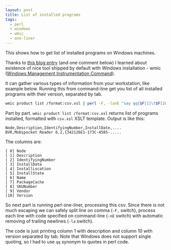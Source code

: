 ```yaml
---
layout: post
title: List of installed programs
tags:
  - perl
  - windows
  - wmic
  - one-liner
---
```

This shows how to get list of installed programs on Windows machines.

Thanks to [this blog entry][1] (and one comment below) I learned about existence of nice tool shipped by default with Windows installation - wmic ([Windows Management Instrumentation Command][2]).

It can gather various types of information from your workstation, like example below. Running this from command-line get you list of all installed programs with their version, separated by tab.

``` bash
wmic product list /format:csv.xsl | perl -F, -lanE "say qq{$F[1]\t$F[10]}"
```

Part by part. `wmic product list /format:csv.xsl` returns list of programs installed, formatted with `csv.xsl` XSLT template. Output is like this:

    Node,Description,IdentifyingNumber,InstallDate,....
    BVR,Mobipocket Reader 6.2,{342126E1-173C-4585-.....

The columns are:

    [ 0] Node
    [ 1] Description
    [ 2] IdentifyingNumber
    [ 3] InstallDate
    [ 4] InstallLocation
    [ 5] InstallState
    [ 6] Name
    [ 7] PackageCache
    [ 8] SKUNumber
    [ 9] Vendor
    [10] Version

So next part is running perl one-liner, processing this csv. Since there is not much escaping we can safely split line on comma (`-F,` switch), process each line with code specified on command-line (`-nE` switch) with automatic removing of trailing newlines (`-la` switch). 

The code is just printing column 1 with description and column 10 with version separated by tab. Note that Windows does not support single quoting, so I had to use `qq` synonym to quotes in perl code.

[1]: http://blogs.perl.org/users/initself/2010/11/listing-all-installed-programs-in-windows-xp.html
[2]: http://technet.microsoft.com/en-us/library/bb742610.aspx
